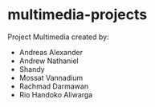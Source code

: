 # multimedia-projects
Project Multimedia created by: 
- Andreas Alexander
- Andrew Nathaniel
- Shandy 
- Mossat Vannadium
- Rachmad Darmawan
- Rio Handoko Aliwarga
